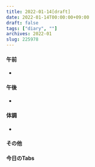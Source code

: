 ```yaml
---
title: 2022-01-14[draft]
date: 2022-01-14T00:00:00+09:00
draft: false
tags: ["diary", ""]
archives: 2022-01
slug: 225978
---
```

#### 午前
- 
#### 午後
- 
#### 体調
- 
#### その他
#### 今日のTabs